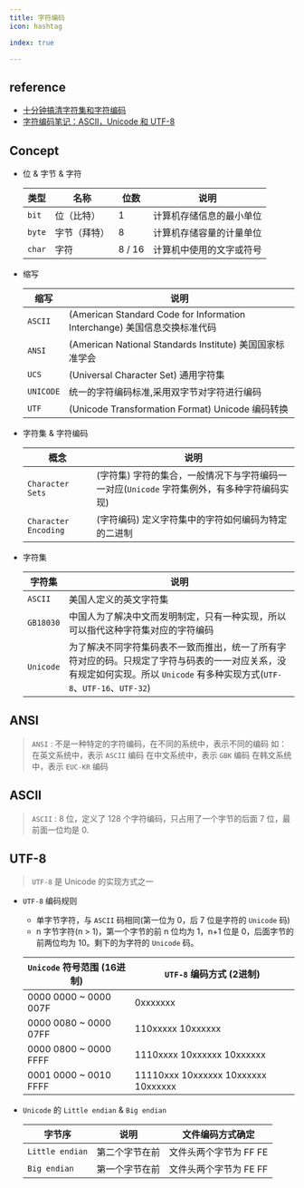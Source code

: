 ```yaml
---
title: 字符编码
icon: hashtag

index: true

---
```


<!-- more -->

## reference

- [十分钟搞清字符集和字符编码](https://cenalulu.github.io/linux/character-encoding)
- [字符编码笔记：ASCII，Unicode 和 UTF-8](https://www.ruanyifeng.com/blog/2007/10/ascii_unicode_and_utf-8.html)

## Concept

- 位 & 字节 & 字符

  | 类型 | 名称 | 位数 | 说明
  | --- | --- | --- | ---
  | `bit`   | 位（比特）   | 1         | 计算机存储信息的最小单位
  | `byte`  | 字节（拜特） | 8         | 计算机存储容量的计量单位
  | `char`  | 字符        | 8 / 16    | 计算机中使用的文字或符号 

- 缩写

  | 缩写 | 说明
  | --- | ---
  | `ASCII`     | (American Standard Code for Information Interchange) 美国信息交换标准代码
  | `ANSI`      | (American National Standards Institute) 美国国家标准学会
  | `UCS`       | (Universal Character Set) 通用字符集
  | `UNICODE`   | 统一的字符编码标准,采用双字节对字符进行编码
  | `UTF`       | (Unicode Transformation Format) Unicode 编码转换

- 字符集 & 字符编码

  | 概念 | 说明
  | --- | ---
  | `Character Sets`     | (字符集) 字符的集合，一般情况下与字符编码一一对应(`Unicode` 字符集例外，有多种字符编码实现)
  | `Character Encoding` | (字符编码) 定义字符集中的字符如何编码为特定的二进制

- 字符集

  | 字符集 | 说明
  | --- | ---
  | `ASCII`     | 美国人定义的英文字符集 
  | `GB18030`   | 中国人为了解决中文而发明制定，只有一种实现，所以可以指代这种字符集对应的字符编码
  | `Unicode`   | 为了解决不同字符集码表不一致而推出，统一了所有字符对应的码。只规定了字符与码表的一一对应关系，没有规定如何实现。所以 `Unicode` 有多种实现方式(`UTF-8`、`UTF-16`、`UTF-32`)

## ANSI
> `ANSI` : 不是一种特定的字符编码，在不同的系统中，表示不同的编码
> 如：
>       在英文系统中，表示 `ASCII` 编码
>       在中文系统中，表示 `GBK` 编码
>       在韩文系统中，表示 `EUC-KR` 编码

## ASCII
> `ASCII` : 8 位，定义了 128 个字符编码，只占用了一个字节的后面 7 位，最前面一位均是 0.

## UTF-8
> `UTF-8` 是 Unicode 的实现方式之一

- `UTF-8` 编码规则
    * 单字节字符，与 `ASCII` 码相同(第一位为 0，后 7 位是字符的 `Unicode` 码)
    * n 字节字符(n > 1)，第一个字节的前 n 位均为 1，n+1 位是 0，后面字节的前两位均为 10。剩下的为字符的 `Unicode` 码。

  | `Unicode` 符号范围 (16进制) | `UTF-8` 编码方式 (2进制)
  | --- | ---
  | 0000 0000 ~ 0000 007F   | 0xxxxxxx
  | 0000 0080 ~ 0000 07FF   | 110xxxxx 10xxxxxx
  | 0000 0800 ~ 0000 FFFF   | 1110xxxx 10xxxxxx 10xxxxxx
  | 0001 0000 ~ 0010 FFFF   | 11110xxx 10xxxxxx 10xxxxxx 10xxxxxx


- `Unicode` 的 `Little endian` & `Big endian`

  | 字节序 | 说明 | 文件编码方式确定
  | --- | --- | ---
  | `Little endian` | 第二个字节在前   | 文件头两个字节为 FF FE
  | `Big endian`    | 第一个字节在前   | 文件头两个字节为 FE FF
